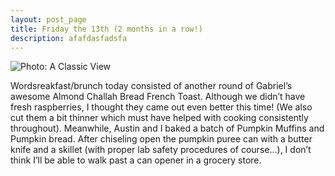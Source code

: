 ```yaml
---
layout: post_page
title: Friday the 13th (2 months in a row!)
description: afafdasfadsfa
---
```


<img alt="Photo: A Classic View" src="http://nmlin.org/Images/2015.02.14/buns_one.jpg" style="max-width:630px;">

Wordsreakfast/brunch today consisted of another round of Gabriel’s awesome Almond Challah Bread French Toast. Although we didn’t have fresh raspberries, I thought they came out even better this time! (We also cut them a bit thinner which must have helped with cooking consistently throughout). Meanwhile, Austin and I baked a batch of Pumpkin Muffins and Pumpkin bread. After chiseling open the pumpkin puree can with a butter knife and a skillet (with proper lab safety procedures of course…), I don’t think I’ll be able to walk past a can opener in a grocery store.